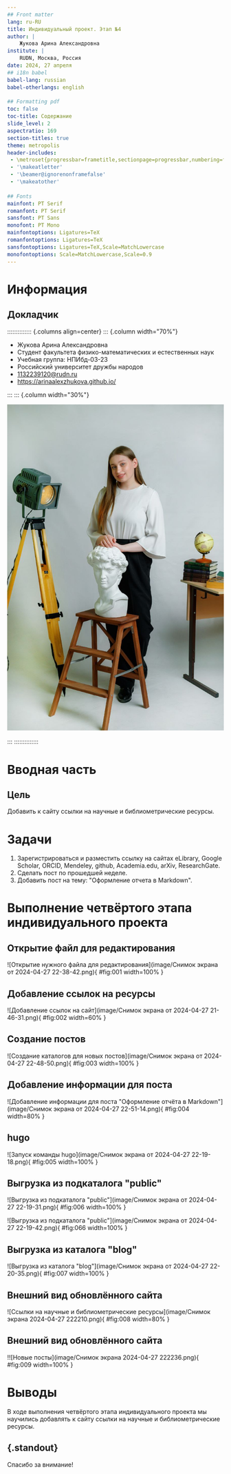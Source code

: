 ```yaml
---
## Front matter
lang: ru-RU
title: Индивидуальный проект. Этап №4
author: |
	Жукова Арина Александровна
institute: |
	RUDN, Москва, Россия
date: 2024, 27 апреля
## i18n babel
babel-lang: russian
babel-otherlangs: english

## Formatting pdf
toc: false
toc-title: Содержание
slide_level: 2
aspectratio: 169
section-titles: true
theme: metropolis
header-includes:
 - \metroset{progressbar=frametitle,sectionpage=progressbar,numbering=fraction}
 - '\makeatletter'
 - '\beamer@ignorenonframefalse'
 - '\makeatother'
  
## Fonts
mainfont: PT Serif
romanfont: PT Serif
sansfont: PT Sans
monofont: PT Mono
mainfontoptions: Ligatures=TeX
romanfontoptions: Ligatures=TeX
sansfontoptions: Ligatures=TeX,Scale=MatchLowercase
monofontoptions: Scale=MatchLowercase,Scale=0.9
---
```


# Информация

## Докладчик

:::::::::::::: {.columns align=center}
::: {.column width="70%"}

  * Жукова Арина Александровна
  * Студент факультета физико-математических и естественных наук
  * Учебная группа: НПИбд-03-23
  * Российский университет дружбы народов
  * [1132239120@rudn.ru](mailto:1132239129@rudn.ru)
  * <https://arinaalexzhukova.github.io/>

:::
::: {.column width="30%"}

![](./image/zhukova.jpg)

:::
::::::::::::::


# Вводная часть

## Цель 

Добавить к сайту ссылки на научные и библиометрические ресурсы.

# Задачи

1. Зарегистрироваться и разместить ссылку на сайтах eLibrary, Google Scholar, ORCID, Mendeley, github, Academia.edu, arXiv, ResearchGate.
2. Сделать пост по прошедшей неделе.
3. Добавить пост на тему: "Оформление отчета в Markdown".

# Выполнение четвёртого этапа индивидуального проекта

## Открытие файл для редактирования

![Открытие нужного файла для редактирования](image/Снимок экрана от 2024-04-27 22-38-42.png){ #fig:001 width=100% }

## Добавление ссылок на ресурсы

![Добавление ссылок на сайт](image/Снимок экрана от 2024-04-27 21-46-31.png){ #fig:002 width=60% }

## Создание постов

![Создание каталогов для новых постов](image/Снимок экрана от 2024-04-27 22-48-50.png){ #fig:003 width=100% }

## Добавление информации для поста

![Добавление информации для поста "Оформление отчёта в Markdown"](image/Снимок экрана от 2024-04-27 22-51-14.png){ #fig:004 width=80% }

## hugo

![Запуск команды hugo](image/Снимок экрана от 2024-04-27 22-19-18.png){ #fig:005 width=100% }

## Выгрузка из подкаталога "public"

![Выгрузка из подкаталога "public"](image/Снимок экрана от 2024-04-27 22-19-31.png){ #fig:006 width=100% }

![Выгрузка из подкаталога "public"](image/Снимок экрана от 2024-04-27 22-19-42.png){ #fig:066 width=100% }

## Выгрузка из каталога "blog"
	
![Выгрузка из каталога "blog"](image/Снимок экрана от 2024-04-27 22-20-35.png){ #fig:007 width=100% }

## Внешний вид обновлённого сайта

![Ссылки на научные и библиометрические ресурсы](image/Снимок экрана 2024-04-27 222210.png){ #fig:008 width=80% }

## Внешний вид обновлённого сайта

!![Новые посты](image/Снимок экрана 2024-04-27 222236.png){ #fig:009 width=100% }

# Выводы

В ходе выполнения четвёртого этапа индивидуального проекта мы научились добавлять к сайту ссылки на научные и библиометрические ресурсы.

## {.standout}

Спасибо за внимание!



